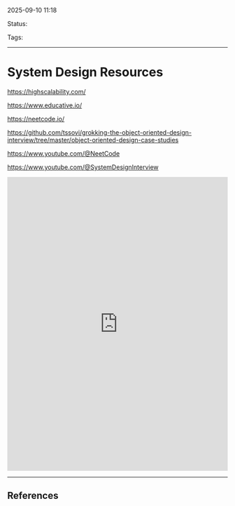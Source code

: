 
2025-09-10 11:18

Status:

Tags:

---
# System Design Resources

https://highscalability.com/

https://www.educative.io/

https://neetcode.io/

https://github.com/tssovi/grokking-the-object-oriented-design-interview/tree/master/object-oriented-design-case-studies

https://www.youtube.com/@NeetCode

https://www.youtube.com/@SystemDesignInterview


<iframe src="https://www.linkedin.com/embed/feed/update/urn:li:share:7371510461005213696?collapsed=1" height="670" width="504" frameborder="0" allowfullscreen="" title="Embedded post"></iframe>


---
## References